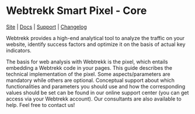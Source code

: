 # Webtrekk Smart Pixel - Core

[Site](https://mapp.com) |
[Docs](https://documentation.mapp.com/latest/en/smart-pixel-15741230.html) |
[Support](https://github.com/Webtrekk/Webtrekk-Smart-Pixel/issues) |
[Changelog](./CHANGELOG.md)

Webtrekk provides a high-end analytical tool to analyze the traffic on your website, identify success factors
and optimize it on the basis of actual key indicators.

The basis for web analysis with Webtrekk is the pixel, which entails embedding a Webtrekk code in your
pages. This guide describes the technical implementation of the pixel. Some aspects/parameters are
mandatory while others are optional. Conceptual support about which functionalities and parameters you
should use and how the corresponding values should be set can be found in our online support center (you
can get access via your Webtrekk account). Our consultants are also available to help. Feel free to contact
us!
